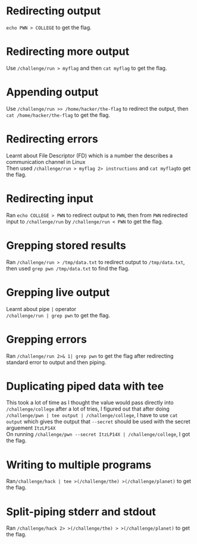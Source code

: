 # Redirecting output
`echo PWN > COLLEGE` to get the flag.

# Redirecting more output
Use `/challenge/run > myflag` and then `cat myflag` to get the flag.

# Appending output
Use  `/challenge/run >> /home/hacker/the-flag` to redirect the output, then `cat /home/hacker/the-flag` to get the flag.

# Redirecting errors
Learnt about File Descriptor (FD)  which is a number the describes a communication channel in Linux \
Then used `/challenge/run > myflag 2> instructions` and `cat myflag`to get the flag.

# Redirecting input
Ran `echo COLLEGE > PWN` to redirect output to `PWN`, then from `PWN` redirected input to `/challenge/run` by `/challenge/run < PWN` to get the flag.

# Grepping stored results
Ran `/challenge/run > /tmp/data.txt` to redirect output to `/tmp/data.txt`, then  used `grep pwn /tmp/data.txt` to find the flag.

# Grepping live output
Learnt about pipe `|` operator \
`/challenge/run | grep pwn` to get the flag.

# Grepping errors
Ran `/challenge/run 2>& 1| grep pwn` to get the flag after redirecting standard error to output and then piping.

# Duplicating piped data with tee
This took a lot of time as I thought the value would pass directly into `/challenge/college` after a lot of tries,
I figured out that  after doing `/challenge/pwn | tee output | /challenge/college`, I  have to use `cat output`
which gives the output that `--secret` should be used with the secret arguement `ItzLP14X` \
On running `/challenge/pwn --secret ItzLP14X | /challenge/college`, I got the flag.

# Writing to multiple programs
Ran`/challenge/hack | tee >(/challenge/the) >(/challenge/planet)` to get the flag.

# Split-piping stderr and stdout
Ran `/challenge/hack 2> >(/challenge/the) > >(/challenge/planet)` to get the flag.
